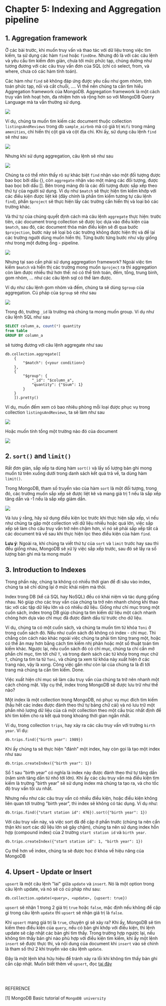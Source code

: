 # Chapter 5: Indexing and Aggregation pipeline

## 1. Aggregation framework

Ở các bài trước, khi muốn truy vấn và thao tác với dữ liệu trong việc tìm kiếm, ta sử dụng các hàm `find` hoặc `findOne`. Nhưng đó là với các câu lệnh và yêu cầu tìm kiếm đơn giản, chưa tới mức phức tạp, chúng dường như tương đương với các câu truy vấn đơn của SQL (chỉ có select, from, và where, chưa có các hàm tính toán). 

Các hàm như `find` sẽ không đáp ứng được yêu cầu như gom nhóm, tính toán phức tạp, nối và cắt chuỗi, .... Vì thế nên chúng ta cần tìm hiểu Aggregation framework của MongoDB. Aggregation framework là một cách truy vấn linh hoạt hơn, đa nhiệm hơn và rộng hơn so với MongoDB Query Language mà ta vẫn thường sử dụng.

![](./img/aggregation-vs-mql.png)

Ví dụ, chúng ta muốn tìm kiếm các document thuộc collection `listingsAndReviews` trong db `sample_airbnb` mà có giá trị `Wifi` trong mảng `amenities`, chỉ hiển thị cột giá và cột địa chỉ. Khi ấy, sử dụng câu lệnh `find` sẽ như sau

![](./img/amenities-field.png)

Nhưng khi sử dụng aggregation, câu lệnh sẽ như sau

![](./img/aggregate-menity-ex.png)

Chúng ta có thể nhìn thấy rõ sự khác biệt `find` nhận vào một đối tượng được bao bọc bởi dấu {}, còn `aggregate` nhận vào một mảng các đối tượng, được bao bọc bởi dấu []. Bên trong mảng đó là các đối tượng được sắp xếp theo thứ tự của người sử dụng. Ví dụ như `$match` sẽ thực hiện tìm kiếm khớp với các điều kiện được liệt kê (đây chính là phần tìm kiếm tương tự câu lệnh `find`), phần `$project` sẽ thực hiện lấy các trường cần hiển thị và loại bỏ các trường khác.

Và thứ tự của chúng quyết định cách mà câu lệnh `aggregate` thực hiện: trước tiên, các document trong collection sẽ được lọc dựa vào điều kiện của `$match`, sau đó, các document thỏa mãn điều kiện sẽ đi qua bước `$projection`, bước này sẽ loại bỏ các trường không được hiện thị và để lại các trường người dùng muốn hiển thị. Từng bước từng bước như vậy giống như trong một đường ống - pipeline.

![](./img/pipe-line.png)

Nhưng tại sao cần phải sử dụng aggregation framework? Ngoài việc tìm kiếm `$match` và hiển thị các trường mong muốn `$project` ra thì aggregation còn làm được nhiều thứ hơn thế: nó có thể tính toán, đếm, tổng, trung bình, gom nhóm, ... như các câu lệnh sql có thể làm được.

Ví dụ như câu lệnh gom nhóm và đếm, chúng ta sẽ dùng `$group` của aggregation. Cú pháp của `$group` sẽ như sau

![](./img/group-aggregation.png)

Trong đó, trường `_id` là trường mà chúng ta mong muốn group. Ví dụ như câu lệnh SQL như sau

```SQL
SELECT column_a, count(*) quantity
from table
GROUP BY column_a
```

sẽ tương đương với câu lệnh aggregate như sau

```JS
db.collection.aggregate([
    {
        "$match": {<your condition>}
    },
    {
        "$group": {
            "_id": "$column_a",
            "quantity": {"$sum": 1}
        }
    }
    ]).pretty()
```

Ví dụ, muốn đếm xem có bao nhiêu phòng mỗi loại được phục vụ trong collection `listingsAndReviews`, ta sẽ làm như sau

![](./img/aggregate-group-sum.png)

Hoặc muốn tính tổng một trường nào đó của document

![](./img/aggregate-group-sum-2.png)

## 2. `sort()` and `limit()`

Rất đơn giản, sắp xếp ta dùng hàm `sort()` và lấy số lượng bản ghi mong muốn từ trên xuống dưới trong danh sách kết quả trả về, ta dùng hàm `limit()`.

Trong MongoDB, tham số truyền vào của hàm `sort` là một đối tượng, trong đó, các trường muốn sắp xếp sẽ được liệt kê và mang giá trị 1 nếu là sắp xếp tăng dần và -1 nếu là sắp xếp giảm dần.

![](./img/sort-limit-ex.png)

Và lưu ý rằng, hãy sử dụng điều kiện lọc trước khi thực hiện sắp xếp, vì nếu như chúng ta gặp một collection với dữ liệu nhiều hoặc quá lớn, việc sắp xếp sẽ làm cho câu truy vấn trở nên chậm hơn, vì nó sẽ phải sắp xếp tất cả các document trả về sau khi thực hiện lọc theo điều kiện của hàm `find`.

**Lưu ý**: Ngoài ra, khi chúng ta viết thứ tự của `sort` và `limit` trước hay sau thì đều giống nhau, MongoDB sẽ xử lý việc sắp xếp trước, sau đó sẽ lấy ra số lượng bản ghi mà ta mong muốn

## 3. Introduction to Indexes

Trong phần này, chúng ta không có nhiều thời gian để đi sâu vào index, chúng ta sẽ chỉ dừng lại ở mức khái niệm mà thôi.

Index trong DB (kể cả SQL hay NoSQL) đều có khái niệm và tác dụng giống nhau. Nó giúp cho các truy vấn của chúng ta trở nên nhanh chóng khi thao tác với các tập dữ liệu lớn và có nhiều dữ liệu. Giống như chỉ mục trong một cuốn sách, index trong DB giúp chúng ta tìm kiếm dữ liệu một cách nhanh chóng hơn dựa vào chỉ mục đã được đánh dấu từ trước cho dữ liệu.

Ví dụ, chúng ta có một cuốn sách, và chúng ta muốn tìm từ khóa `Toni` ở trong cuốn sách đó. Nếu như cuốn sách đó không có index - chỉ mục. Thì chẳng còn cách nào khác ngoài việc chúng ta phải tìm từng trang một, hoặc có thể ăn may hơn bằng cách tìm kiếm nhị phân hoặc một số thuật toán tìm kiếm khác. Ngược lại, nếu cuốn sách đó có chỉ mục, chúng ta chỉ cần mở phần chỉ mục, tìm tới chữ `T`, và trong danh sách các từ khóa trong mục chữ `T`, chúng ta tìm ta từ `Toni`, và chúng ta xem từ khóa này xuất hiện ở các trang nào, vậy là xong. Công việc gần như còn lại của chúng ta là đi tới trang mà chúng ta cần tìm kiếm. Done.

Việc xuất hiện chỉ mục sẽ làm câu truy vấn của chúng ta trở nên nhanh một cách chóng mặt. Vậy cụ thể, index trong MongoDB sẽ được lưu trữ như thế nào?

Một index là một collection trong MongoDB, nó phục vụ mục đích tìm kiếm (hầu hết các index được đánh theo thứ tự bảng chữ cái) và nó lưu trữ một phần nhỏ lượng dữ liệu của cả một collection theo một cấu trúc nhất định để khi tìm kiếm cho ra kết quả trong khoảng thời gian ngắn nhất.

Ví dụ, trong collection `trips`, hay xảy ra các câu truy vấn với trường `birth year`. Ví dụ:

```JS
db.trips.find({"birth year": 1989})
```

Khi ấy chúng ta sẽ thực hiện "đánh" một index, hay còn gọi là tạo một index như sau

```JS
db.trips.createIndex({"birth year": 1})
```

Số 1 sau "birth year" có nghĩa là index này được đánh theo thứ tự tăng dần (năm sinh tăng dần từ nhỏ tới lớn). Khi ấy các câu truy vấn mà điều kiện tìm kiếm là trường "birth year" sẽ sử dụng index mà chúng ta tạo ra, và cho tốc độ truy vấn tối ưu nhất.

Nhưng nếu như các câu truy vấn có nhiều điều kiện, hoặc điều kiện không liên quan tới trường "birth year", thì index sẽ không có tác dụng. Ví dụ như:

```JS
db.trips.find({"start station id": 476}).sort({"birth year": 1})
```

Với câu truy vấn này, và việc sort đã đề cập ở phần trước (chúng ta nên cẩn thận khi sort các dữ liệu lớn sẽ gây chậm), chúng ta nên sử dụng index hỗn hợp (compound index) của 2 trường `start station id` và `birth year`.

```JS
db.trips.createIndex({"start station id": 1, "birth year": 1})
```
Cụ thể hơn về index, chúng ta sẽ được học ở khóa về hiệu năng của MongoDB

## 4. Upsert - Update or Insert

`upsert` là một câu lệnh "lai" giữa `update` và `insert`. Nó là một option trong câu lệnh update, và nó sẽ có cú pháp như sau:

```JS
db.collection.update(<query>, <update>, {upsert: true})
```

`upsert` sẽ nhận 1 trong 2 giá trị `true` hoặc `false`, mặc định nếu không đề cập gì trong câu lệnh `update` thì `upsert` sẽ nhận giá trị là `false`.

Khi `upsert` mang giá trị là `true`, chuyện gì sẽ xảy ra? Khi ấy, MongoDB sẽ tìm kiếm theo điều kiện của `query`, nếu có bản ghi khớp với điều kiện, thì lệnh update sẽ cập nhật các bản ghi tìm thấy. Trong trường hợp ngược lại, nếu không tìm thấy bản ghi nào phù hợp với điều kiện tìm kiếm, khi ấy một lệnh `insert` sẽ được thực thi, và nội dung của document khi `insert` vào sẽ chính là tham số thứ 2 khi truyền vào câu lệnh `update`.

Đây là một lệnh khá hữu hiệu để tránh xảy ra lỗi khi không tìm thấy bản ghi cần cập nhật. Muốn biết thêm về `upsert`, đọc [tại đây](https://www.mongodb.com/docs/manual/reference/method/db.collection.update/#std-label-update-upsert)

<br/>
<br/>

REFERENCE

[1] MongoDB Basic tutorial of `MongoDB university`
